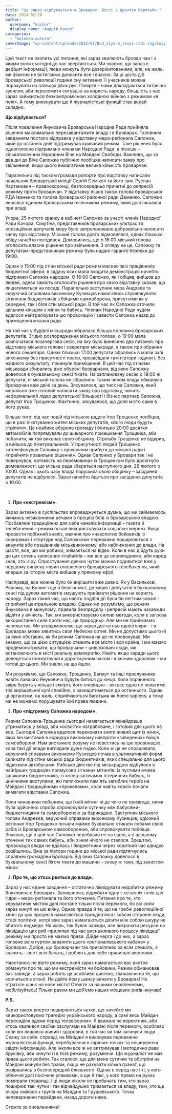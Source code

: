 ```yaml
---
title: "Що зараз відбувається в Броварах. Вісті з фронтів боротьби."
date: 2014-02-26
author: 
  username: "kachor"
  display_name: "Андрій Качор"
categories: 
  - "kolonka-avtora"
coverImage: "wp-content/uploads/2012/07/Bud_vlya-m_skoyi-radi-zagalniy-plan-3.jpg"
---
```


Цей текст не охопить усі питання, які зараз хвилюють бровар чан і з якими вони сьогодні до нас звертаються. Ми знаємо, що зараз є дефіцит інформації, люди можуть бути дезорієнтованими, але, на жаль, ми фізично не встигаємо доносити все і вчасно. За ці шість діб броварської революції години сну активних її учасників можна порахувати на пальцях двох рук. Повірте – нами докладаються титанічні зусилля, аби переломити ситуацію на користь народу, більшість з нас зараз займається безкомпромісною холодною війною з режимом «в полі». А тому виконувати ще й журналістські функції стає вкрай складно.

**Що відбувається?**

Після повалення Януковича Броварська Народна Рада прийняла рішення максимально перезавантажити владу і в Броварах. Головним завданням постало відправка у відставку мера-регіонала Сапожка, який до останніх днів підтримував кривавий режим. Таке рішення було одноголосно підтримано членами Народної Ради, а пізніше – кількатисячним Народним Віче на Майдані Свободи. Важливо, що за два дні до Віче Сапожко публічно пообіцяв написати заяву про звільнення, якщо цього вимагатиме велика кількість броварчан.

Паралельно під тиском громади рапорти про відставку написали начальник броварської міліції Сергій Семікоп та його зам. Руслан Хартанович – правоохоронці, безпосередньо причетні до репресій режиму проти броварчан. У відставку пішов також голова броварської РДА Іваненко та голова броварської районної ради Деменко. Сапожко лишався єдиним броварським очільником режиму, який досі лишався при владі.

Учора, 25 лютого зранку в кабінеті Сапожка за участі членів Народної Ради Качора, Сімутіна, представників броварських ультрас та опозиційних депутатів меру було запропоновано добровільно написати заяву про відставку. Міський голова довго відмовлявся, однак близько обіду начебто погодився. Домовились, що о 16:00 міський голова оголосить власне рішення про звільнення. З огляду на це, Сапожку та депутатам-представникам режиму були надані гарантії безпеки до 19:00.

Однак о 15:00 під стіни міської ради режим масово звіз працівників бюджетної сфери, в задачу яких мала входити демонстрація начебто підтримки Сапожка народом. О 16:00 Сапожко, як і обіцяв, вийшов до людей, однак замість оголосити рішення про свою відставку сказав, що лишатиметься на посаді. Паралельно заступник мера Андрєєв та керуючий справами виконкому Кузнєцов намагались спровокувати зіткнення бюджетників з бійцями самооборони, присутніми як у середині, так і біля стін міської ради. В той час як Сапожка оточили щільним кільцем з жінок та бабусь. Членам Народної Ради чудом вдалося нейтралізувати цю провокацію і завести Сапожка назад до приміщення міської ради.

На той час у будівлі міськради зібралась більша половина броварських депутатів. Згідно розпорядження міського голови, о 19:00 мала розпочатися позачергова сесія, на яку було винесено два питання: про відставку міського голови і секретаря міськради, а також про обрання нового секретаря. Однак близько 17:00 депутати зібрались в малій залі виконкому без присутності преси, прозасідали там півтори години і, без жодного результату, покинули приміщення. В цей час під стінами міськради збирались вже обурені броварчани, від яких Сапожку довелося в буквальному сенсі тікати. На заплановану сесію о 19:00 ні депутати, ні міській голова не зібралися. Таким чином влада обманула броварчан вже двічі за день. Зясувалося, що тиск на Сапожка, який морально вже готовий написати заяву про відставку, чинить неформальний лідер депутатської більшості і бізнес партнер Сапожка, депутат Ігор Трощенко. Фактично, зясувалося, що доля місто саме в його руках.

Більше того: під час подій під міською радою Ігор Трощенко пообіцяв, що в разі пікетування жител міських депутатів, «його люди будуть стріляти». Це неабияк обурило громаду і близько 20:00 десятки автомобілів попрямували до шикарного помешкання Трощенка, аби побачити, як той виконає свою обіцянку. Стрільбу Трощенко не відкрив, а вийшов до пікетувальників. У присутності людей Трощенко зателефонував Сапожку з проханням прибути до міської ради і «прийняти правильне рішення». Однак Сапожко у Бровари так і не повернувся, натомість на перемовинах із Трощенком було досягнуто домовленості, що міська рада збереться наступного дня, 26 лютого о 10:00. Однак і цього разу влада порушила свою обіцянку – засідання депутатів не відбулося. Зараз начебто йдеться про засідання депутатів о 16:00.

 

1. **Про «екстремізм».**

Зараз активно в суспільство впроваджується думка, що ми займаємось якимись незаконними речами в процесі боїв із броварською владою. Позбавлені традиційних для себе каналів інформації – газети й телебачення – режим почав використовувати соціальні мережі. Якщо провести побіжний аналіз, маячня про «наколотих бойовиків із сокирами» і «тортури над Сапожком» переважно поширюються з акаунтів або працівників міськвиконкому, або наближених до влади. На щастя, все, що ми робимо, знімається на відео. Коли в нас дійдуть руки до цих сотень записаних гігабайтів – ми все це оприлюднимо, аби народ знав, хто із ху. Спростування деяких чуток можна подивитися вже у першому випуску новин оновленого броварського телебачення, який вперше за історію міста вийшов у прямому ефірі.

Насправді, все можна було би вирішити вже давно. Як у Василькові, Рівному, на Волині і ще в безлічі міст, де мерів і депутатів в буквальному сенсі під дулом автоматів змушують приймати рішення на користь народу. Зараз такий час, що навіть подібні дії були би легітимізовані і сприйняті центральною владою. Однак ми розуміємо, що режим Януковича в минулому, правила безпрєдєлу і репресій мають назавжди відійти у вічність. Так, ми використовуємо силові методи, коли є загроза використання сили проти нас, це природньо. Але ми не приймаємо насильства. Ми усвідомлюємо, що зараз достатньо однієї іскри – і в Броварах може зявитись своя Небесна сотня. Ми не допустимо цього ні за яких обставин, як би режим Сапожка на це не провокував. Ми знаємо, що за цією ситуацією стежить все місто і вся країна, і ми маємо продемонструвати, що броварчани – цивілізовані люди, які встановлюють в місті реальну демократію. Навіть якщо заради цього доведеться пожертвувати дорогоцінним часом і власним здоровям – ми готові до цього. Ми знали, на що йшли.

Ми розуміємо, що Сапожко, Трощенко, Багмут та інші прислужники навіть павшого Януковича будуть битися до кінця. Коли пораненого звіра беруть у кільце і смерть його очевидна – він все одно не чекатиме тієї вирішальної кулі спокійно, а захищатиметься до останнього. Однак ці організми, на жаль, сприймаються багатьма як homo sapiens, а тому ми не можемо порушувати їхні права людини.

1. **Про «підтримку Сапожка народом».**

Режим Сапожка-Трощенка сьогодні намагається якнайдовше утриматись у владі, аби «освоїти» награбоване, і готовий для цього на все. Сьогодні Сапожка вдалося переконати зняти живий щит із жінок, яких він виставив в коридорі виконкому навпроти «заведених» бійців самооборони. Нам вистачило розуму не повестись на цю провокацію, хоча такі дії влади виглядали дуже гидко. Коли ж це не спрацювало, керуючий справами виконкому Кузнєцов почав в ультимативній формі скликати під стіни міської ради бюджетників, яких спеціально для цього підвозили автобусами. Рабське дійство під міськрадою відбулося в найгірших традиціях примусово зігнаних мітингів: із пустими очима заляканих бюджетників, із «спец загонами» істеричних бабусь, із цинічними виступами, які паплюжили пам'ять загиблих героїв на Майдані і традиційними «проколами», коли навіть «свої» почали вимагати відставки Сапожка.

Коли чиновники побачили, що їхній мітинг ні до чого не призведе, ними була здійснено спроба спровокувати сутичку між бабусями-бюджетницями та самообороною за барикадою. Заступник міського голови Андреєєв, керуючий справами виконкому Кузнецов, одіозний регіонал Ігор Трощенко почали майже буквально стикати лобами своїх рабів із Броварською самообороною, аби спровокувати побоїще. Знаково, що в цей час Сапожко перебував не на сцені, а в щільному оточенні тих самих бабусь, аби з ним нічого не сталося. Зрештою, провокація влади не вдалась і бюджетники через короткий час швидко розійшлись. Вже за півтори години до міської ради підтягнулись справжні громадяни Броварів. Від яких Сапожку довелося в буквальному сенсі бігом тікати до машини – знову ж таки, під захистом жінок.

1. **Про те, що хтось рветься до влади.**

Зараз у нас єдине завдання – остаточно ліквідувати недобитки режиму Януковича в Броварах. Залишилось відрубати одну з останніх голів цієї гідри – мера-регіонала та його оточення. Питання про те, хто керуватиме містом далі постане тільки після перемоги, бо всі сили зараз кинуті на цю війну. Однак правда й те, що на гребні революційної хвилі до цих процесів намагаються приєднатися і зовсім сторонні люди, старі політики, котрі вже зараз намагаються ділити між собою шкуру не вбитого ведмедя. На жаль, так буває завжди, але витрачати ресурси на ліквідацію цих риб-прилипал під час виснажливого процесу ліквідації режиму ми просто не маємо права. Дійде черга і до них, а зараз головне всім гуртом завалити цього «регіоналівського кабана» у Броварах. Добре, що броварчани так прискіпливо за всім стежать, а значить – все і всіх бачать, і роблять для себе правильні висновки.

Наостанок: не вірте режиму, який зараз намагається вас вкотре обманути про те, що ми екстремісти чи бойовики. Режим обманював вас завжди, а зараз робить це особливо цинічно, зважаючи на те, що корчиться в агонії. Не дайте йому шансу вижити у Броварах! Не втратьте шанс на нове місто! Стежте за нашими оновленнями, мобілізуйтесь! Тільки разом ми доб’ємо наших місцевих ригів-янучар!

**P.S.**

Зараз також вперто поширюються чутки, що начебто ми «використовуємо трагедію українського народу, а самі весь Майдан пересиділи вдома перед телевізором». Я вважаю не коректним, аби хтось хвалився своїми заслугами на Майдані після перемоги, особливо коли він лишився живий і здоровий, в той час як там загинули люди. Скажу за себе: справді, на Майдані я виконував переважно журналістські функції, перебуваючи в гарячих точках та поширюючи звідти інформацію. Але інколи все ж не витримував і методично рвав бруківку, аби кинути її в псів режиму, розуміючи. Що журналіст не має права цього робити. Так сталося, що для мене сутички та обстріли на Майдані минули без травм, якщо не рахувати кілька гранат, що розірвались в безпосередній близькості. Однак є серед нас і ті, у кого обличчя досі посічене уламками, а ще й такі, у кого прямо на руках помирали товарищі. І ці люди ніколи не пробачать тим, хто зараз поширює такі чутки і так відчайдушно тримається за владу, тим, хто ще вчора сміявся з трупів на Майдані та Грушевського. Точка неповернення перейдена, назад дороги нема.

Стежте за оновленнями!
